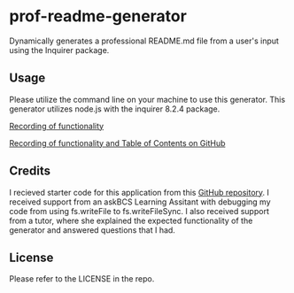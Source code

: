 # prof-readme-generator
Dynamically generates a professional README.md file from a user's input using the Inquirer package.

## Usage

Please utilize the command line on your machine to use this generator. This generator utilizes node.js with the inquirer 8.2.4 package.  

[Recording of functionality](https://watch.screencastify.com/v/u0mnmOLWLvla0EEdSFlN)

[Recording of functionality and Table of Contents on GitHub](https://watch.screencastify.com/v/4avbeKemsTlOK9DZGuID)

## Credits

I recieved starter code for this application from this [GitHub repository](https://github.com/coding-boot-camp/potential-enigma.git). I received support from an askBCS Learning Assitant with debugging my code from using fs.writeFile to fs.writeFileSync. I also received support from a tutor, where she explained the expected functionality of the generator and answered questions that I had. 

## License

Please refer to the LICENSE in the repo.
